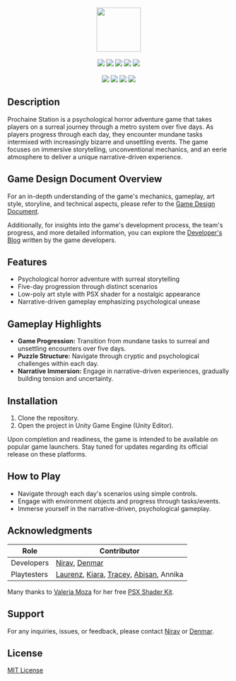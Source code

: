 <p align="center">
<br>
  <img src="https://i.imgur.com/BMe4BvT.png" height="100" width="auto"/>
  <br>
  <br>
  <img src="https://img.shields.io/badge/License-MIT-purple.svg" />
  <img src="https://img.shields.io/github/downloads/StoryTime-Productions/ProchaineStation/total" />
  <img src="https://img.shields.io/github/v/tag/StoryTime-Productions/ProchaineStation.svg?sort=semver" />
  <img src="https://img.shields.io/github/issues-raw/StoryTime-Productions/ProchaineStation.svg?maxAge=25000" />
  <img src="https://img.shields.io/github/issues-pr/StoryTime-Productions/ProchaineStation.svg?style=flat" />
  
  <br>
  <br>
  <img src="https://img.shields.io/badge/unity-%23000000.svg?style=for-the-badge&logo=unity&logoColor=white" />
  <img src="https://img.shields.io/badge/c%23-%23239120.svg?style=for-the-badge&logo=csharp&logoColor=white" />
  <img src="https://img.shields.io/badge/Windows-0078D6?style=for-the-badge&logo=windows&logoColor=white" />
  <img src="https://img.shields.io/badge/Visual%20Studio%20Code-0078d7.svg?style=for-the-badge&logo=visual-studio-code&logoColor=white" />
</p>

## Description

Prochaine Station is a psychological horror adventure game that takes players on a surreal journey through a metro system over five days. As players progress through each day, they encounter mundane tasks intermixed with increasingly bizarre and unsettling events. The game focuses on immersive storytelling, unconventional mechanics, and an eerie atmosphere to deliver a unique narrative-driven experience.

## Game Design Document Overview

For an in-depth understanding of the game's mechanics, gameplay, art style, storyline, and technical aspects, please refer to the [Game Design Document](https://docs.google.com/document/d/1C7i1SUJIUcmExZouE3yaT0GeMvFvgSWsXZ3QPbsfMKo/edit?usp=sharing).

Additionally, for insights into the game's development process, the team's progress, and more detailed information, you can explore the [Developer's Blog](https://github.com/StoryTime-Productions/ProchaineStation/wiki) written by the game developers.

## Features

- Psychological horror adventure with surreal storytelling
- Five-day progression through distinct scenarios
- Low-poly art style with PSX shader for a nostalgic appearance
- Narrative-driven gameplay emphasizing psychological unease

## Gameplay Highlights

- **Game Progression:** Transition from mundane tasks to surreal and unsettling encounters over five days.
- **Puzzle Structure:** Navigate through cryptic and psychological challenges within each day.
- **Narrative Immersion:** Engage in narrative-driven experiences, gradually building tension and uncertainty.

## Installation

1. Clone the repository.
2. Open the project in Unity Game Engine (Unity Editor).

Upon completion and readiness, the game is intended to be available on popular game launchers. Stay tuned for updates regarding its official release on these platforms.


## How to Play

- Navigate through each day's scenarios using simple controls.
- Engage with environment objects and progress through tasks/events.
- Immerse yourself in the narrative-driven, psychological gameplay.

## Acknowledgments

| Role               | Contributor      |
|--------------------|------------------|
| Developers         | [Nirav](https://github.com/Niravanaa), [Denmar](https://github.com/getll)    |
| Playtesters        | [Laurenz](https://github.com/GolimarGit), [Kiara](https://github.com/Kiararara), [Tracey](https://github.com/TraceyV), [Abisan](https://github.com/orgs/StoryTime-Productions/people/Abisan-AP), Annika |

Many thanks to [Valeria Moza](https://github.com/valerie-palerie) for her free [PSX Shader Kit](https://assetstore.unity.com/packages/vfx/shaders/psx-shader-kit-183591).

## Support

For any inquiries, issues, or feedback, please contact [Nirav](https://github.com/Niravanaa) or [Denmar](https://github.com/getll).

## License

[MIT License](https://opensource.org/licenses/MIT)

